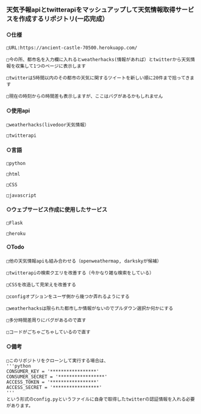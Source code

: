 ### 天気予報apiとtwitterapiをマッシュアップして天気情報取得サービスを作成するリポジトリ(一応完成）

#### ○仕様
    □URL:https://ancient-castle-70500.herokuapp.com/
    
    □今の所、都市名を入力欄に入れるとweatherhacks(情報があれば）とtwitterから天気情報を収集して1つのページに表示します
    
    □twitterは5時間以内のその都市の天気に関するツイートを新しい順に20件まで拾ってきます
    
    □現在の時刻からの時間差も表示しますが、ここはバグがあるかもしれません

#### ○使用api
    □weatherhacks(livedoor天気情報）

    □twitterapi

#### ○言語
    □python
    
    □html

    □CSS
    
    □javascript

#### ○ウェブサービス作成に使用したサービス
    □Flask

    □heroku
    
#### ○Todo
    □他の天気情報apiも組み合わせる（openweathermap, darkskyが候補）
    
    □twitterapiの検索クエリを改善する（今かなり雑な検索をしている）
    
    □CSSを改造して見栄えを改善する
    
    □configオプションをユーザ側から幾つか弄れるようにする
    
    □weatherhacksは限られた都市しか情報がないのでプルダウン選択か何かにする
    
    □多分時間差周りにバグがあるので直す
    
    □コードがごちゃごちゃしているので直す
    
#### ○備考
    □このリポジトリをクローンして実行する場合は、
    '''python
    CONSUMER_KEY = '*****************'
    CONSUMER_SECRET = '*****************'
    ACCESS_TOKEN = '*****************'
    ACCESS_SECRET = '*****************'
    '''
    という形式のconfig.pyというファイルに自身で取得したtwitterの認証情報を入れる必要があります。
